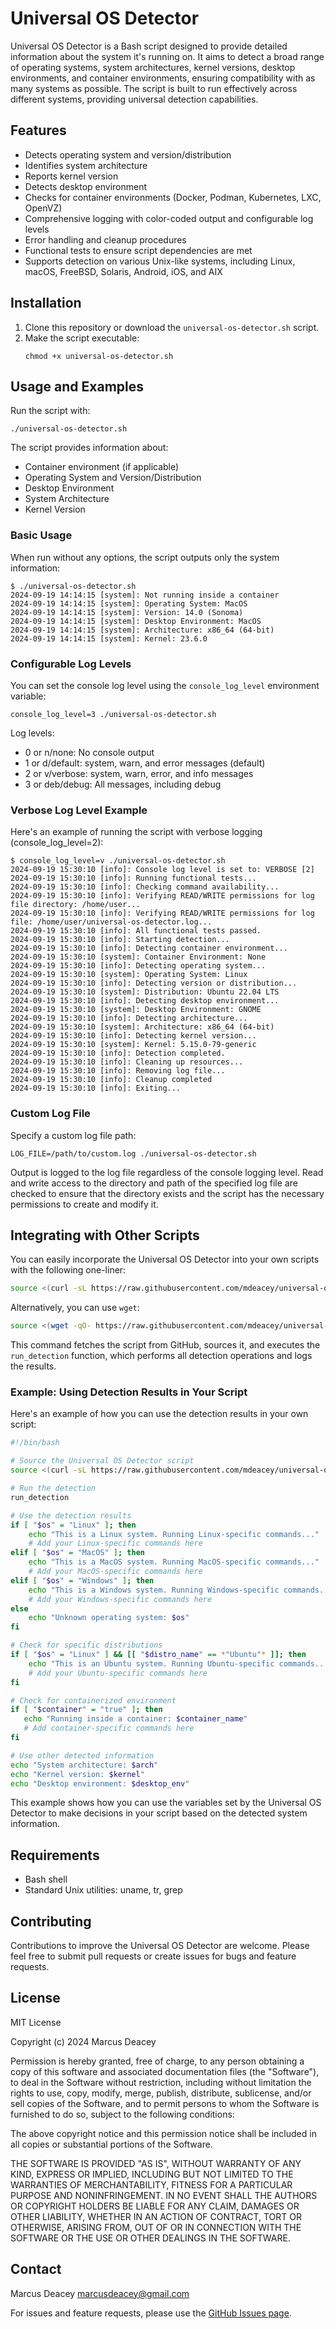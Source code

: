 # Universal OS Detector

Universal OS Detector is a Bash script designed to provide detailed information about the system it's running on. It aims to detect a broad range of operating systems, system architectures, kernel versions, desktop environments, and container environments, ensuring compatibility with as many systems as possible. The script is built to run effectively across different systems, providing universal detection capabilities.

## Features

- Detects operating system and version/distribution
- Identifies system architecture
- Reports kernel version
- Detects desktop environment
- Checks for container environments (Docker, Podman, Kubernetes, LXC, OpenVZ)
- Comprehensive logging with color-coded output and configurable log levels
- Error handling and cleanup procedures
- Functional tests to ensure script dependencies are met
- Supports detection on various Unix-like systems, including Linux, macOS, FreeBSD, Solaris, Android, iOS, and AIX

## Installation

1. Clone this repository or download the `universal-os-detector.sh` script.
2. Make the script executable:
   ```
   chmod +x universal-os-detector.sh
   ```

## Usage and Examples

Run the script with:

```
./universal-os-detector.sh
```

The script provides information about:
- Container environment (if applicable)
- Operating System and Version/Distribution
- Desktop Environment
- System Architecture
- Kernel Version

### Basic Usage

When run without any options, the script outputs only the system information:

```
$ ./universal-os-detector.sh
2024-09-19 14:14:15 [system]: Not running inside a container
2024-09-19 14:14:15 [system]: Operating System: MacOS
2024-09-19 14:14:15 [system]: Version: 14.0 (Sonoma)
2024-09-19 14:14:15 [system]: Desktop Environment: MacOS
2024-09-19 14:14:15 [system]: Architecture: x86_64 (64-bit)
2024-09-19 14:14:15 [system]: Kernel: 23.6.0
```

### Configurable Log Levels

You can set the console log level using the `console_log_level` environment variable:

```
console_log_level=3 ./universal-os-detector.sh
```

Log levels:
- 0 or n/none: No console output
- 1 or d/default: system, warn, and error messages (default)
- 2 or v/verbose: system, warn, error, and info messages
- 3 or deb/debug: All messages, including debug

### Verbose Log Level Example

Here's an example of running the script with verbose logging (console_log_level=2):

```
$ console_log_level=v ./universal-os-detector.sh
2024-09-19 15:30:10 [info]: Console log level is set to: VERBOSE [2]
2024-09-19 15:30:10 [info]: Running functional tests...
2024-09-19 15:30:10 [info]: Checking command availability...
2024-09-19 15:30:10 [info]: Verifying READ/WRITE permissions for log file directory: /home/user...
2024-09-19 15:30:10 [info]: Verifying READ/WRITE permissions for log file: /home/user/universal-os-detector.log...
2024-09-19 15:30:10 [info]: All functional tests passed.
2024-09-19 15:30:10 [info]: Starting detection...
2024-09-19 15:30:10 [info]: Detecting container environment...
2024-09-19 15:30:10 [system]: Container Environment: None
2024-09-19 15:30:10 [info]: Detecting operating system...
2024-09-19 15:30:10 [system]: Operating System: Linux
2024-09-19 15:30:10 [info]: Detecting version or distribution...
2024-09-19 15:30:10 [system]: Distribution: Ubuntu 22.04 LTS
2024-09-19 15:30:10 [info]: Detecting desktop environment...
2024-09-19 15:30:10 [system]: Desktop Environment: GNOME
2024-09-19 15:30:10 [info]: Detecting architecture...
2024-09-19 15:30:10 [system]: Architecture: x86_64 (64-bit)
2024-09-19 15:30:10 [info]: Detecting kernel version...
2024-09-19 15:30:10 [system]: Kernel: 5.15.0-79-generic
2024-09-19 15:30:10 [info]: Detection completed.
2024-09-19 15:30:10 [info]: Cleaning up resources...
2024-09-19 15:30:10 [info]: Removing log file...
2024-09-19 15:30:10 [info]: Cleanup completed
2024-09-19 15:30:10 [info]: Exiting...
```

### Custom Log File

Specify a custom log file path:

```
LOG_FILE=/path/to/custom.log ./universal-os-detector.sh
```

Output is logged to the log file regardless of the console logging level. Read and write access to the directory and path of the specified log file are checked to ensure that the directory exists and the script has the necessary permissions to create and modify it.

## Integrating with Other Scripts

You can easily incorporate the Universal OS Detector into your own scripts with the following one-liner:

```bash
source <(curl -sL https://raw.githubusercontent.com/mdeacey/universal-os-detector/main/universal-os-detector.sh) && run_detection
```

Alternatively, you can use `wget`:

```bash
source <(wget -qO- https://raw.githubusercontent.com/mdeacey/universal-os-detector/main/universal-os-detector.sh) && run_detection
```

This command fetches the script from GitHub, sources it, and executes the `run_detection` function, which performs all detection operations and logs the results.

### Example: Using Detection Results in Your Script

Here's an example of how you can use the detection results in your own script:

```bash
#!/bin/bash

# Source the Universal OS Detector script
source <(curl -sL https://raw.githubusercontent.com/mdeacey/universal-os-detector/main/universal-os-detector.sh)

# Run the detection
run_detection

# Use the detection results
if [ "$os" = "Linux" ]; then
    echo "This is a Linux system. Running Linux-specific commands..."
    # Add your Linux-specific commands here
elif [ "$os" = "MacOS" ]; then
    echo "This is a MacOS system. Running MacOS-specific commands..."
    # Add your MacOS-specific commands here
elif [ "$os" = "Windows" ]; then
    echo "This is a Windows system. Running Windows-specific commands..."
    # Add your Windows-specific commands here
else
    echo "Unknown operating system: $os"
fi

# Check for specific distributions
if [ "$os" = "Linux" ] && [[ "$distro_name" == *"Ubuntu"* ]]; then
    echo "This is an Ubuntu system. Running Ubuntu-specific commands..."
    # Add your Ubuntu-specific commands here
fi

# Check for containerized environment
if [ "$container" = "true" ]; then
   echo "Running inside a container: $container_name"
   # Add container-specific commands here
fi

# Use other detected information
echo "System architecture: $arch"
echo "Kernel version: $kernel"
echo "Desktop environment: $desktop_env"
```

This example shows how you can use the variables set by the Universal OS Detector to make decisions in your script based on the detected system information.

## Requirements

- Bash shell
- Standard Unix utilities: uname, tr, grep

## Contributing

Contributions to improve the Universal OS Detector are welcome. Please feel free to submit pull requests or create issues for bugs and feature requests.

## License

MIT License

Copyright (c) 2024 Marcus Deacey

Permission is hereby granted, free of charge, to any person obtaining a copy
of this software and associated documentation files (the "Software"), to deal
in the Software without restriction, including without limitation the rights
to use, copy, modify, merge, publish, distribute, sublicense, and/or sell
copies of the Software, and to permit persons to whom the Software is
furnished to do so, subject to the following conditions:

The above copyright notice and this permission notice shall be included in all
copies or substantial portions of the Software.

THE SOFTWARE IS PROVIDED "AS IS", WITHOUT WARRANTY OF ANY KIND, EXPRESS OR
IMPLIED, INCLUDING BUT NOT LIMITED TO THE WARRANTIES OF MERCHANTABILITY,
FITNESS FOR A PARTICULAR PURPOSE AND NONINFRINGEMENT. IN NO EVENT SHALL THE
AUTHORS OR COPYRIGHT HOLDERS BE LIABLE FOR ANY CLAIM, DAMAGES OR OTHER
LIABILITY, WHETHER IN AN ACTION OF CONTRACT, TORT OR OTHERWISE, ARISING FROM,
OUT OF OR IN CONNECTION WITH THE SOFTWARE OR THE USE OR OTHER DEALINGS IN THE
SOFTWARE.

## Contact

Marcus Deacey
marcusdeacey@gmail.com

For issues and feature requests, please use the [GitHub Issues page](https://github.com/mdeacey/universal-os-detector/issues).

